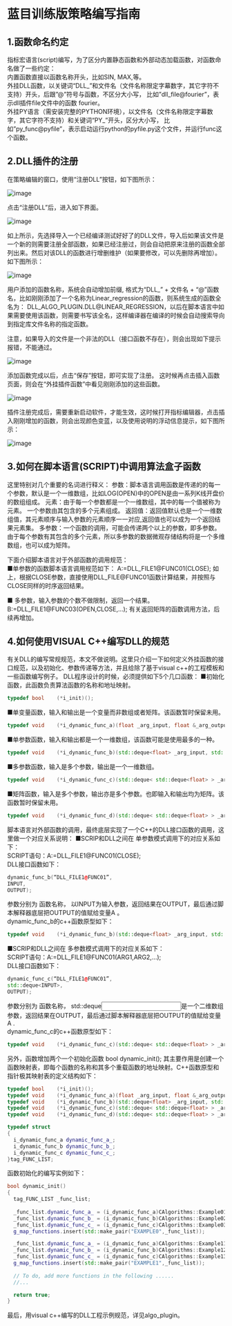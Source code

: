 # 蓝目训练版策略编写指南

## 1.函数命名约定
指标宏语言(script)编写，为了区分内置静态函数和外部动态加载函数，对函数命名做了一些约定：  
内置函数直接以函数名称开头，比如SIN, MAX,等。  
外挂DLL函数，以关键词“DLL_”和文件名（文件名称限定字幕数字，其它字符不支持）开头，后跟”@”符号与函数，不区分大小写， 比如”dll_file@fourier”，表示dll插件file文件中的函数 fourier。  
外挂PY语言（需安装完整的PYTHON环境），以文件名（文件名称限定字幕数字，其它字符不支持）和关键词“PY_”开头，区分大小写， 比如”py_func@pyfile”，表示启动运行python的pyfile.py这个文件，并运行func这个函数。  
## 2.DLL插件的注册
在策略编辑的窗口，使用“注册DLL”按钮，如下图所示：

![image](https://github.com/blueye-com/algo-plug/blob/master/blueye_photo/%E5%9B%BE%E7%89%871.png)

点击“注册DLL”后，进入如下界面。

![image](https://github.com/blueye-com/algo-plug/blob/master/blueye_photo/%E5%9B%BE%E7%89%872.png)

如上所示，先选择导入一个已经编译测试好好了的DLL文件，导入后如果该文件是一个新的则需要注册全部函数，如果已经注册过，则会自动把原来注册的函数全部列出来。然后对该DLL的函数进行增删维护（如果要修改，可以先删除再增加）。如下图所示：

![image](https://github.com/blueye-com/algo-plug/blob/master/blueye_photo/%E5%9B%BE%E7%89%873.png)

用户添加的函数名称，系统会自动增加前缀, 格式为“DLL_” + 文件名 + “@”函数名，比如刚刚添加了一个名称为Linear_regression的函数，则系统生成的函数全名为：
DLL_ALGO_PLUGIN.DLL@LINEAR_REGRESSION，以后在脚本语言中如果需要使用该函数，则需要书写该全名，这样编译器在编译的时候会自动搜索导向到指定库文件名称的指定函数。

注意，如果导入的文件是一个非法的DLL（接口函数不存在），则会出现如下提示报错，不能通过。

![image](https://github.com/blueye-com/algo-plug/blob/master/blueye_photo/%E5%9B%BE%E7%89%874.png)

添加函数完成以后，点击“保存”按钮，即可实现了注册。
这时候再点击插入函数页面，则会在“外挂插件函数”中看见刚刚添加的这些函数。

![image](https://github.com/blueye-com/algo-plug/blob/master/blueye_photo/%E5%9B%BE%E7%89%875.png)

插件注册完成后，需要重新启动软件，才能生效，这时候打开指标编辑器，点击插入刚刚增加的函数，则会出现颜色变蓝，以及使用说明的浮动信息提示，如下图所示：

![image](https://github.com/blueye-com/algo-plug/blob/master/blueye_photo/%E5%9B%BE%E7%89%876.png)

## 3.如何在脚本语言(SCRIPT)中调用算法盒子函数
这里特别对几个重要的名词进行释义：
参数：脚本语言调用函数是传递的的每一个参数，默认是一个一维数组，比如LOG(OPEN)中的OPEN是由一系列K线开盘价的数组组成。
元素：由于每一个参数都是一个一维数组，其中的每一个值被称为元素。 一个参数由其包含的多个元素组成。
返回值：返回值默认也是一个一维数组值，其元素顺序与输入参数的元素顺序一一对应,返回值也可以成为一个返回结果元素集。
多参数：一个函数的调用，可能会传递两个以上的参数，即多参数。由于每个参数有其包含的多个元素，所以多参数的数据微观存储结构将是一个多维数组，也可以成为矩阵。

下面介绍脚本语言对于外部函数的调用规范：  
■单参数的函数脚本语言调用规范如下：
	A:=DLL_FILE1@FUNC01(CLOSE);
	如上，根据CLOSE参数，直接使用DLL_FILE@FUNC01函数计算结果，并按照与CLOSE同样的时序返回结果。

■	多参数，输入参数的个数不做限制，返回一个结果。
	B:=DLL_FILE1@FUNC03(OPEN,CLOSE,…);
	有关返回矩阵的函数调用方法，后续再增加。
  
## 4.如何使用VISUAL C++编写DLL的规范
有关DLL的编写常规规范，本文不做说明。这里只介绍一下如何定义外挂函数的接口规范，以及初始化、参数传递等方法，并且给除了基于visual c++的工程模板和一些函数编写例子。
DLL程序设计的时候，必须提供如下5个几口函数：
■初始化函数，此函数负责算法函数的名称和地址映射。
```cpp
typedef bool	(*i_init)();
```

■单变量函数，输入和输出是一个变量而非数组或者矩阵。该函数暂时保留未用。
```cpp
typedef void	(*i_dynamic_func_a)(float _arg_input, float &_arg_output);
```

■单参数函数，输入和输出都是一个一维数组，该函数可能是使用最多的一种。
```cpp
typedef void	(*i_dynamic_func_b)(std::deque<float> _arg_input, std::deque<float> &_arg_output);
```

■多参数函数，输入是多个参数，输出是一个一维数组。
```cpp
typedef void	(*i_dynamic_func_c)(std::deque< std::deque<float> > _arg_input, std::deque<float> &_arg_output);
```

■矩阵函数，输入是多个参数，输出亦是多个参数。也即输入和输出均为矩阵。该函数暂时保留未用。
```cpp
typedef void	(*i_dynamic_func_d)(std::deque< std::deque<float> > _arg_input, std::deque< std::deque<float> > &_arg_output);
```


脚本语言对外部函数的调用，最终底层实现了一个C++的DLL接口函数的调用，这里做一个对应关系说明：
■SCRIP和DLL之间在 单参数模式调用下的对应关系如下：  
SCRIPT语句：A:=DLL_FILE1@FUNC01(CLOSE);  
DLL接口函数如下：  
```cpp
dynamic_func_b(“DLL_FILE1@FUNC01”,  
INPUT,   
OUTPUT);  
```
参数分别为 函数名称， 以INPUT为输入参数，返回结果在OUTPUT，最后通过脚本解释器底层把OUTPUT的值赋给变量A 。  
dynamic_func_b的c++函数原型如下：  
```cpp
typedef void	(*i_dynamic_func_b)(std::deque<float> _arg_input, std::deque<float> &_arg_output);  
```

■SCRIP和DLL之间在 多参数模式调用下的对应关系如下：  
SCRIPT语句：A:=DLL_FILE1@FUNC01(ARG1,ARG2,…);  
DLL接口函数如下：  
```cpp
dynamic_func_c(“DLL_FILE1@FUNC01”,  
std::deque<INPUT>,   
OUTPUT);  
 ```
参数分别为 函数名称， std::deque<input>是一个二维数组参数，返回结果在OUTPUT，最后通过脚本解释器底层把OUTPUT的值赋给变量A .  
	dynamic_func_c的c++函数原型如下：  
  ```cpp
typedef void	(*i_dynamic_func_c)(std::deque< std::deque<float> > _arg_input, std::deque<float> &_arg_output);
  ```


另外，函数增加两个一个初始化函数 bool dynamic_init(); 其主要作用是创建一个函数映射表，即每个函数的名称和其多个重载函数的地址映射。C++函数原型和指针极其映射表的定义结构如下：
  ```cpp
typedef bool	(*i_init)();
typedef void	(*i_dynamic_func_a)(float _arg_input, float &_arg_output);
typedef void	(*i_dynamic_func_b)(std::deque<float> _arg_input, std::deque<float> &_arg_output);
typedef void	(*i_dynamic_func_c)(std::deque< std::deque<float> > _arg_input, std::deque<float> &_arg_output);
typedef void	(*i_dynamic_func_d)(std::deque< std::deque<float> > _arg_input, std::deque< std::deque<float> > &_arg_output);

typedef struct  
{
	i_dynamic_func_a dynamic_func_a_;
	i_dynamic_func_b dynamic_func_b_;
	i_dynamic_func_c dynamic_func_c_;
}tag_FUNC_LIST;
```
函数初始化的编写实例如下：
  ```cpp
bool dynamic_init()
{
	tag_FUNC_LIST _func_list;
	
	_func_list.dynamic_func_a_ = (i_dynamic_func_a)CAlgorithms::Example01;
	_func_list.dynamic_func_b_ = (i_dynamic_func_b)CAlgorithms::Example02;
	_func_list.dynamic_func_c_ = (i_dynamic_func_c)CAlgorithms::Example03;
	g_map_functions.insert(std::make_pair("EXAMPLE0",_func_list));

	_func_list.dynamic_func_a_ = (i_dynamic_func_a)CAlgorithms::Example11;
	_func_list.dynamic_func_b_ = (i_dynamic_func_b)CAlgorithms::Example12;
	_func_list.dynamic_func_c_ = (i_dynamic_func_c)CAlgorithms::Example13;
	g_map_functions.insert(std::make_pair("EXAMPLE1",_func_list));
	
	// To do, add more functions in the following ......
	//...

	return true;
}
```
最后，用visual c++编写的DLL工程示例规范，详见algo_plugin。
